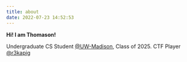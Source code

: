 ```yaml
---
title: about
date: 2022-07-23 14:52:53
---
```


**Hi! I am Thomason!**

Undergraduate CS Student [@UW-Madison](https://www.wisc.edu/), Class of 2025. 
CTF Player [@r3kapig](https://r3kapig.com/)
